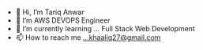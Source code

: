 - 👋 Hi, I’m Tariq Anwar
- 👀 I’m AWS DEVOPS Engineer
- 🌱 I’m currently learning ... Full Stack Web Development
- 📫 How to reach me ...khaaliq27@gmail.com

<!---
khaaliq27/khaaliq27 is a ✨ special ✨ repository because its `README.md` (this file) appears on your GitHub profile.
You can click the Preview link to take a look at your changes.
--->
